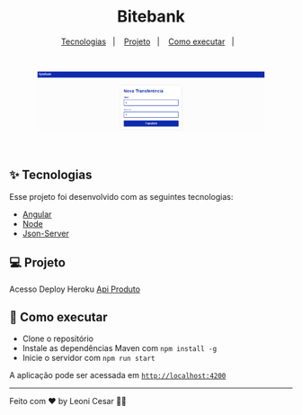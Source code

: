 <h1 align="center" >Bitebank</h1> 
<p align="center">
  <a href="#-tecnologias">Tecnologias</a>&nbsp;&nbsp;&nbsp;|&nbsp;&nbsp;&nbsp;
  <a href="#-projeto">Projeto</a>&nbsp;&nbsp;&nbsp;|&nbsp;&nbsp;&nbsp;
  <a href="#-como-executar">Como executar</a>&nbsp;&nbsp;&nbsp;|&nbsp;&nbsp;&nbsp;
</p>
<br>

<p align="center">
  <img alt="dev" src="https://github.com/leoniCS99/Bytebank_/blob/main/img/nova-transferencia.PNG" width="80%">
</p>
<br>



## ✨ Tecnologias

Esse projeto foi desenvolvido com as seguintes tecnologias:

- [Angular](https://angular.io/)
- [Node](https://nodejs.org/en/)
- [Json-Server](https://www.npmjs.com/package/json-server)

## 💻 Projeto

Acesso Deploy Heroku
[Api Produto](https://api-spring-produto.herokuapp.com/swagger-ui.html#/)

## 🚀 Como executar

- Clone o repositório
- Instale as dependências Maven com `npm install -g`
- Inicie o servidor com `npm run start`

A aplicação pode ser acessada em [`http://localhost:4200`](http://localhost:4200)

<!-- ## 📄 Licença

Esse projeto está sob a licença MIT. Veja o arquivo [LICENSE](LICENSE.md) para mais detalhes. -->

---

Feito com ♥ by Leoni Cesar 👋🏻 
